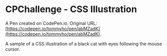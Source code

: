 # CPChallenge - CSS Illustration

A Pen created on CodePen.io. Original URL: [https://codepen.io/tommyho/pen/abMZadK](https://codepen.io/tommyho/pen/abMZadK).

A sample of a CSS illustration  of a black cat with eyes following the mouse cursor.